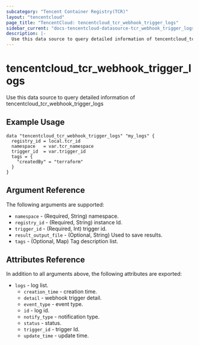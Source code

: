 ```yaml
---
subcategory: "Tencent Container Registry(TCR)"
layout: "tencentcloud"
page_title: "TencentCloud: tencentcloud_tcr_webhook_trigger_logs"
sidebar_current: "docs-tencentcloud-datasource-tcr_webhook_trigger_logs"
description: |-
  Use this data source to query detailed information of tencentcloud_tcr_webhook_trigger_logs
---
```


# tencentcloud_tcr_webhook_trigger_logs

Use this data source to query detailed information of tencentcloud_tcr_webhook_trigger_logs

## Example Usage

```hcl
data "tencentcloud_tcr_webhook_trigger_logs" "my_logs" {
  registry_id = local.tcr_id
  namespace   = var.tcr_namespace
  trigger_id  = var.trigger_id
  tags = {
    "createdBy" = "terraform"
  }
}
```

## Argument Reference

The following arguments are supported:

* `namespace` - (Required, String) namespace.
* `registry_id` - (Required, String) instance Id.
* `trigger_id` - (Required, Int) trigger id.
* `result_output_file` - (Optional, String) Used to save results.
* `tags` - (Optional, Map) Tag description list.

## Attributes Reference

In addition to all arguments above, the following attributes are exported:

* `logs` - log list.
  * `creation_time` - creation time.
  * `detail` - webhook trigger detail.
  * `event_type` - event type.
  * `id` - log id.
  * `notify_type` - notification type.
  * `status` - status.
  * `trigger_id` - trigger Id.
  * `update_time` - update time.


